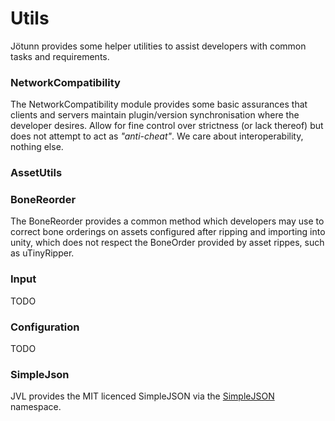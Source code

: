 # Utils
Jötunn provides some helper utilities to assist developers with common tasks and requirements.

 ### NetworkCompatibility
 The NetworkCompatibility module provides some basic assurances that clients and servers maintain plugin/version synchronisation where the developer desires. Allow for fine control over strictness (or lack thereof) but does not attempt to act as *"anti-cheat"*. We care about interoperability, nothing else.

 ### AssetUtils

 ### BoneReorder
 The BoneReorder provides a common method which developers may use to correct bone orderings on assets configured after ripping and importing into unity, which does not respect the BoneOrder provided by asset rippes, such as uTinyRipper.

 ### Input
 TODO

 ### Configuration
 TODO

 ### SimpleJson
 JVL provides the MIT licenced SimpleJSON via the [SimpleJSON](xref:SimpleJson) namespace.
